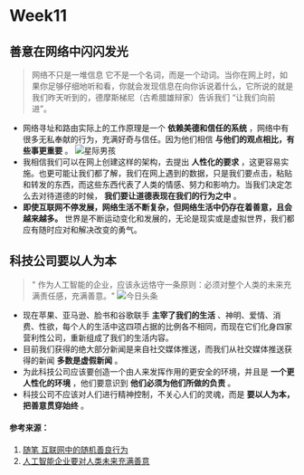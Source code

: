 # Week11
## 善意在网络中闪闪发光
> 网络不只是一堆信息 它不是一个名词，而是一个动词。当你在网上时，如果你足够仔细地听和看，你就会发现信息在向你诉说着什么，它所说的就是我们昨天听到的，德摩斯梯尼（古希腊雄辩家）告诉我们 “让我们向前进”。
* 网络寻址和路由实际上的工作原理是一个 **依赖美德和信任的系统** ，网络中有很多无私奉献的行为，充满好奇与信任。因为他们相信 **与他们的观点相比，有些事更重要** 。
![星际男孩](https://images.gitee.com/uploads/images/2019/0511/162123_7adb5fdb_2230768.png "微信截图_20190511162029.png")
* 我相信我们可以在网上创建这样的架构，去提出 **人性化的要求** ，这更容易实施。也更可能让我们都了解，我们在网上遇到的数据，只是我们要点击，粘贴和转发的东西，而这些东西代表了人类的情感、努力和影响力。当我们决定怎么去对待道德的时候， **我们要让道德表现在我们的行为之中** 。
*  **即使互联网不停发展，网络生活不断复杂，但网络生活中仍存在着善意，且会越来越多。** 世界是不断运动变化和发展的，无论是现实或是虚拟世界，我们都应有随时应对和解决改变的勇气。
## 科技公司要以人为本
> " 作为人工智能的企业，应该永远恪守一条原则：必须对整个人类的未来充满责任感，充满善意。"
![今日头条](https://images.gitee.com/uploads/images/2019/0511/162631_cf6ad192_2230768.jpeg "u=1893000008,907307446&fm=15&gp=0.jpg")
*  现在苹果、亚马逊、脸书和谷歌联手 **主宰了我们的生活** 、神明、爱情、消费、性欲，每个人的生活中这四项占据的比例各不相同，而现在它们化身四家营利性公司，重新组成了我们的生活内容。
*  目前我们获得的绝大部分新闻是来自社交媒体推送，而我们从社交媒体推送获得的新闻 **多数是虚假新闻** 。
*  为此科技公司应该要创造一个由人来发挥作用的更安全的环境，并且是 **一个更人性化的环境** ，他们要意识到 **他们必须为他们所做的负责** 。
* 科技公司不应该对人们进行精神控制，不关心人们的灵魂，而是 **要以人为本，把善意贯穿始终** 。
#### 参考来源：
1. [随笔 互联网中的随机善良行为](https://www.jianshu.com/p/2397f0450f9a)
2. [人工智能企业要对人类未来充满善意](http://www.myzaker.com/article/5a20fc981bc8e0832600000a/)
